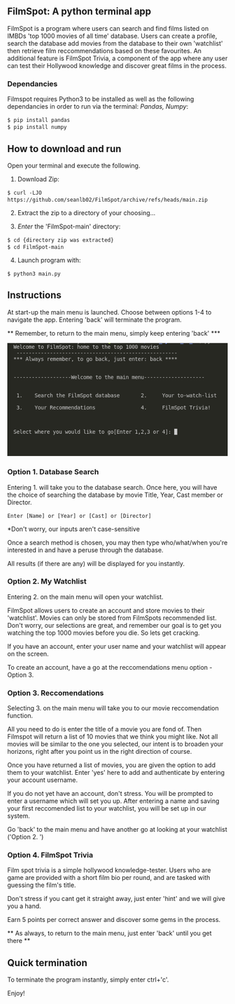 ## FilmSpot: A python terminal app

FilmSpot is a program where users can search and find films listed on IMBDs 'top 1000 movies of all time' database. Users can create a profile, search the database add movies from the database to their own 'watchlist' then retrieve film reccommendations based on these favourites. An additional feature is FilmSpot Trivia, a component of the app where any user can test their Hollywood knowledge and discover great films in the process.

### Dependancies 

Filmspot requires Python3 to be installed as well as the following dependancies in order to run via the terminal: <em>Pandas, Numpy</em>:

```
$ pip install pandas
$ pip install numpy
```

## How to download and run

Open your terminal and execute the following.

1. Download Zip:

```
$ curl -LJO https://github.com/seanlb02/FilmSpot/archive/refs/heads/main.zip 
```
2. Extract the zip to a directory of your choosing...

3. <em>Enter</em> the 'FilmSpot-main' directory:

```
$ cd {directory zip was extracted}
$ cd FilmSpot-main
```

4. Launch program with:
```
$ python3 main.py
```

## Instructions 

At start-up the main menu is launched. Choose between options 1-4 to navigate the app. Entering 'back' will terminate the program. 

** Remember, to return to the main menu, simply keep entering 'back' *** 

![](/Assets/MainMenu.png)

### Option 1. Database Search

Entering 1. will take you to the database search. Once here, you will have the choice of searching the database by movie Title, Year, Cast member or Director. 

    Enter [Name] or [Year] or [Cast] or [Director]

*Don't worry, our inputs aren't case-sensitive

Once a search method is chosen, you may then type who/what/when you're interested in and have a peruse through the database. 

All results (if there are any) will be displayed for you instantly. 

### Option 2. My Watchlist 

Entering 2. on the main menu will open your watchlist. 

FilmSpot allows users to create an account and store movies to their 'watchlist'. Movies can only be stored from FilmSpots recommended list. Don't worry, our selections are great, and remember our goal is to get you watching the top 1000 movies before you die. So lets get cracking.

If you have an account, enter your user name and your watchlist will appear on the screen. 

To create an account, have a go at the reccomendations menu option - Option 3.

### Option 3. Reccomendations 

Selecting 3. on the main menu will take you to our movie reccomendation function. 

All you need to do is enter the title of a movie you are fond of. Then Filmspot will return a list of 10 movies that we think you might like. Not all movies will be similar to the one you selected, our intent is to broaden your horizons, right after you point us in the right direction of course. 

Once you have returned a list of movies, you are given the option to add them to your watchlist. Enter 'yes' here to add and authenticate by entering your account username. 

If you do not yet have an account, don't stress. You will be prompted to enter a username which will set you up. After entering a name and saving your first reccomended list to your watchlist, you will be set up in our system.

Go 'back' to the main menu and have another go at looking at your watchlist ('Option 2.
')

### Option 4. FilmSpot Trivia

Film spot trivia is a simple hollywood knowledge-tester. Users who are game are provided with a short film bio per round, and are tasked with guessing the film's title.

Don't stress if you cant get it straight away, just enter 'hint' and we will give you a hand. 

Earn 5 points per correct answer and discover some gems in the process. 

** As always, to return to the main menu, just enter 'back' until you get there **

## Quick termination

To terminate the program instantly, simply enter ctrl+'c'. 

Enjoy!